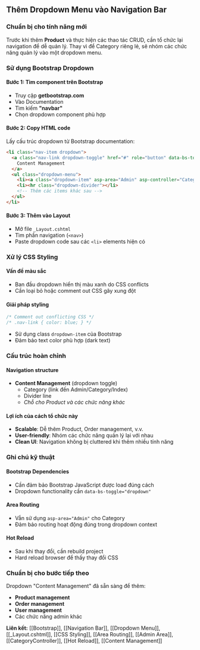 ## Thêm Dropdown Menu vào Navigation Bar

### Chuẩn bị cho tính năng mới

Trước khi thêm **Product** và thực hiện các thao tác CRUD, cần tổ chức lại navigation để dễ quản lý. Thay vì để Category riêng lẻ, sẽ nhóm các chức năng quản lý vào một dropdown menu.

### Sử dụng Bootstrap Dropdown

#### Bước 1: Tìm component trên Bootstrap

- Truy cập **getbootstrap.com**
- Vào Documentation
- Tìm kiếm **"navbar"**
- Chọn dropdown component phù hợp


#### Bước 2: Copy HTML code

Lấy cấu trúc dropdown từ Bootstrap documentation:

```html
<li class="nav-item dropdown">
  <a class="nav-link dropdown-toggle" href="#" role="button" data-bs-toggle="dropdown">
    Content Management
  </a>
  <ul class="dropdown-menu">
    <li><a class="dropdown-item" asp-area="Admin" asp-controller="Category" asp-action="Index">Category</a></li>
    <li><hr class="dropdown-divider"></li>
    <!-- Thêm các items khác sau -->
  </ul>
</li>
```


#### Bước 3: Thêm vào Layout

- Mở file `_Layout.cshtml`
- Tìm phần navigation (`<nav>`)
- Paste dropdown code sau các `<li>` elements hiện có


### Xử lý CSS Styling

#### Vấn đề màu sắc

- Ban đầu dropdown hiển thị màu xanh do CSS conflicts
- Cần loại bỏ hoặc comment out CSS gây xung đột


#### Giải pháp styling

```css
/* Comment out conflicting CSS */
/* .nav-link { color: blue; } */
```

- Sử dụng class `dropdown-item` của Bootstrap
- Đảm bảo text color phù hợp (dark text)


### Cấu trúc hoàn chỉnh

#### Navigation structure

- **Content Management** (dropdown toggle)
    - Category (link đến Admin/Category/Index)
    - Divider line
    - *Chỗ cho Product và các chức năng khác*


#### Lợi ích của cách tổ chức này

- **Scalable**: Dễ thêm Product, Order management, v.v.
- **User-friendly**: Nhóm các chức năng quản lý lại với nhau
- **Clean UI**: Navigation không bị cluttered khi thêm nhiều tính năng


### Ghi chú kỹ thuật

#### Bootstrap Dependencies

- Cần đảm bảo Bootstrap JavaScript được load đúng cách
- Dropdown functionality cần `data-bs-toggle="dropdown"`


#### Area Routing

- Vẫn sử dụng `asp-area="Admin"` cho Category
- Đảm bảo routing hoạt động đúng trong dropdown context


#### Hot Reload

- Sau khi thay đổi, cần rebuild project
- Hard reload browser để thấy thay đổi CSS


### Chuẩn bị cho bước tiếp theo

Dropdown "Content Management" đã sẵn sàng để thêm:

- **Product management**
- **Order management**
- **User management**
- Các chức năng admin khác

**Liên kết:** [[Bootstrap]], [[Navigation Bar]], [[Dropdown Menu]], [[_Layout.cshtml]], [[CSS Styling]], [[Area Routing]], [[Admin Area]], [[CategoryController]], [[Hot Reload]], [[Content Management]]

